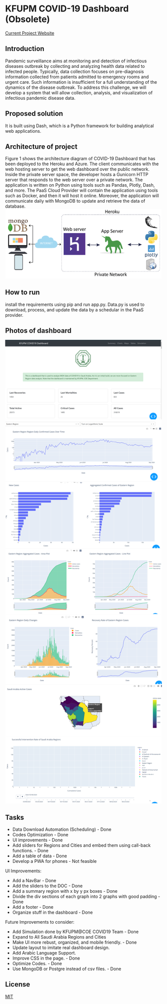 # KFUPM COVID-19 Dashboard (Obsolete)
[Current Project Website](https://dssl-kfupm.github.io/PSM/)

## Introduction
Pandemic surveillance aims at monitoring and detection of infectious diseases outbreak by collecting and analyzing health data related to infected people. Typically, data collection focuses on pre-diagnosis information collected from patients admitted to emergency rooms and urgent care. Such information is insufficient for a full understanding of the dynamics of the disease outbreak. To address this challenge, we will develop a system that will allow collection, analysis, and visualization of infectious pandemic disease data.
## Proposed solution
It is built using Dash, which is a Python framework for building analytical web applications.

## Architecture of project
Figure 1 shows the architecture diagram of COVID-19 Dashboard that has been deployed to the Heroku and Azure. The client communicates with the web hosting server to get the web dashboard over the public network. Inside the private server space, the developer hosts a Gunicorn HTTP server that responds to the web server over a private network. The application is written on Python using tools such as Pandas, Plotly, Dash, and more. The PaaS Cloud Provider will contain the application using tools such as Docker, and then it will host it online. Moreover, the application will communicate daily with MongoDB to update and retrieve the data of database.
![Alt text](./photos/architecture.png?raw=true "main")

## How to run
install the requirements using pip and run app.py. Data.py is used to download, process, and update the data by a schedular in the PaaS provider.

## Photos of dashboard
![Alt text](./photos/main.png?raw=true "main")
![Alt text](./photos/1.png?raw=true "1")
![Alt text](./photos/2.png?raw=true "2")
![Alt text](./photos/3.png?raw=true "3")
![Alt text](./photos/4.png?raw=true "4")
![Alt text](./photos/5.png?raw=true "5")
![Alt text](./photos/6.gif?raw=true "6")
## Tasks
- Data Download Automation (Scheduling) - Done
- Codes Optimization - Done
- UI improvements - Done
- Add sliders for Regions and Cities and embed them using call-back functions. - Done
- Add a table of data - Done
- Develop a PWA for phones - Not feasible

UI Improvements:
- Add a NavBar - Done
- Add the sliders to the DOC - Done
- Add a summary region with x by y px boxes - Done
- Divide the div sections of each graph into 2 graphs with good padding - Done
- Add a footer - Done
- Organize stuff in the dashboard - Done

Future Improvements to consider:
- Add Simulation done by KFUPM@COE COVID19 Team - Done
- Expand to All Saudi Arabia Regions and Cities
- Make UI more rebust, organized, and mobile friendly. - Done
- Update layout to imitate real dashboard design.
- Add Arabic Language Support.
- Improve CSS in the page. - Done
- Optimize Codes. - Done
- Use MongoDB or Postgre instead of csv files. - Done
## License
[MIT](https://choosealicense.com/licenses/mit/)